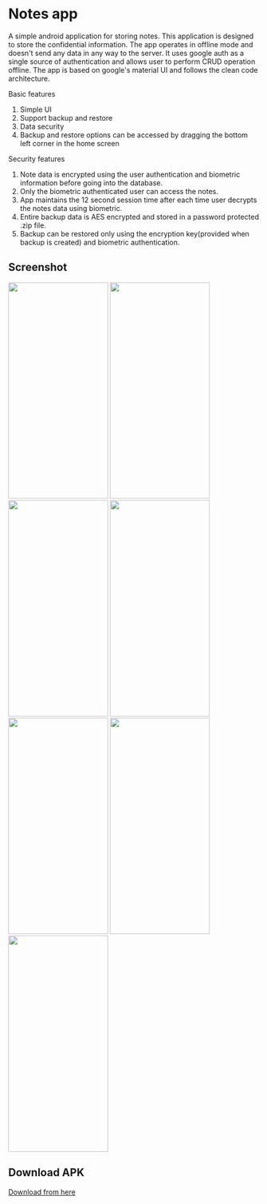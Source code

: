 # Notes app
A simple android application for storing notes. This application is designed to store the confidential information. The app operates in offline mode and doesn't send any data in any way to the server.  It uses google auth as a single source of authentication and allows user to perform CRUD operation offline. The app is based on google's material UI and follows the clean code architecture.

Basic features
1. Simple UI
2. Support backup and restore
3. Data security
4. Backup and restore options can be accessed by dragging the bottom left corner in the home screen

Security features
1. Note data is encrypted using the user authentication and biometric information before going into the database.
2. Only the biometric authenticated user can access the notes.
3. App maintains the 12 second session time after each time user decrypts the notes data using biometric.
4. Entire backup data is AES encrypted and stored in a password protected .zip file.
5. Backup can be restored only using the encryption key(provided when backup is created) and biometric authentication.

## Screenshot
<img width='200' height='433' src='https://user-images.githubusercontent.com/31315800/132082746-fefc553e-b1d8-43ec-8c5f-5c275fe699c3.jpg'> <img width='200' height='433' src='https://user-images.githubusercontent.com/31315800/132082747-5cecfcd9-0998-45b9-8ba0-2fdc51872ada.jpg'> <img width='200' height='433' src='https://user-images.githubusercontent.com/31315800/132082745-168522ad-8cb8-4c73-b6f5-59ae4018cc5e.jpg'> <img width='200' height='433' src='https://user-images.githubusercontent.com/31315800/163075372-855968b1-33f1-4099-8214-60d116a74f15.jpg'> 
<img width='200' height='433' src='https://user-images.githubusercontent.com/31315800/132082744-68db69af-5d42-4349-aee0-63e8f4c3a19a.jpg'> <img width='200' height='433' src='https://user-images.githubusercontent.com/31315800/163075363-166ffd5b-f7ff-4274-88d9-ee3a62d11535.jpg'> <img width='200' height='433' src='https://user-images.githubusercontent.com/31315800/163075370-3d862aa7-7b85-4319-803b-0df84b9ce6ad.jpg'> 

## Download APK
[Download from here](https://rebrand.ly/NOTES-APK)